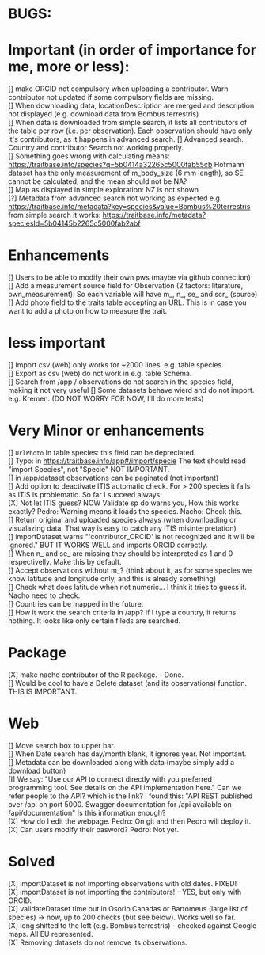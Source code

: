 # BUGS:

# Important (in order of importance for me, more or less):
[] make ORCID not compulsory when uploading a contributor. Warn contributor not updated if some compulsory fields are missing.  
[] When downloading data, locationDescription are merged and description not displayed (e.g. download data from Bombus terrestris)  
[] When data is downloaded from simple search, it lists all contributors of the table per row (i.e. per observation). Each observation should have only it's contributors, as it happens in advanced search.
[] Advanced search. Country and contributor Search not working properly.  
[] Something goes wrong with calculating means: https://traitbase.info/species?q=5b0414a32265c5000fab55cb Hofmann dataset has the only measurement of m_body_size (6 mm length), so SE cannot be calculated, and the mean should not be NA?  
[] Map as displayed in simple exploration: NZ is not shown  
[?] Metadata from advanced search not working as expected e.g. https://traitbase.info/metadata?key=species&value=Bombus%20terrestris 
from simple search it works: https://traitbase.info/metadata?speciesId=5b04145b2265c5000fab2abf  

# Enhancements  
[] Users to be able to modify their own pws (maybe via github connection)
[] Add a measurement source field for Observation (2 factors: literature, own_measurement). So each variable will have m_, n_, se_ and scr_ (source)
[] Add photo field to the traits table accepting an URL. This is in case you want to add a photo on how to measure the trait.

# less important  
[] Import csv (web) only works for ~2000 lines. e.g. table species.  
[] Export as csv (web) do not work in e.g. table Schema.  
[] Search from /app / observations do not search in the species field, making it not very useful
[] Some datasets behave wierd and do not import. e.g. Kremen. (DO NOT WORRY FOR NOW, I'll do more tests)  

# Very Minor or enhancements
[] `UrlPhoto` In table species: this field can be depreciated.  
[] Typo: in https://traitbase.info/app#/import/specie The text should read "import Species", not "Specie" NOT IMPORTANT.  
[] in /app/dataset observations can be paginated (not important)  
[] Add option to deactivate ITIS automatic check. For > 200 species it fails as ITIS is problematic. So far I succeed always!  
[X] Not let ITIS guess? NOW Validate sp do warns you, How this works exactly? Pedro: Warning means it loads the species. Nacho: Check this.  
[] Return original and uploaded species always (when downloading or visualazing data. That way is easy to catch any ITIS misinterpretation)  
[] importDataset warns "'contributor_ORCID' is not recognized and it will be ignored." BUT IT WORKS WELL and imports ORCID correctly.  
[] When n_ and se_ are missing they should be interpreted as 1 and 0 respectivelly. Make this by default.  
[] Accept observations without m_? (think about it, as for some species we know latitude and longitude only, and this is already something)  
[] Check what does latitude when not numeric... I think it tries to guess it. Nacho need to check.  
[] Countries can be mapped in the future.  
[] How it work the search criteria in /app? If I type a country, it returns nothing. It looks like only certain fileds are searched.  

# Package
[X] make nacho contributor of the R package. - Done.  
[] Would be cool to have a Delete dataset (and its observations) function. THIS IS IMPORTANT. 

# Web
[] Move search box to upper bar.   
[] When Date search has day/month blank, it ignores year. Not important.  
[] Metadata can be downloaded along with data (maybe simply add a download button)  
[I] We say: "Use our API to connect directly with you preferred programming tool. See details on the API implementation here." Can we refer people to the API? which is the link? I found this: "API REST published over /api on port 5000. Swagger documentation for /api available on /api/documentation" Is this information enough?  
[X] How do I edit the webpage. Pedro: On git and then Pedro will deploy it.  
[X] Can users modify their pasword? Pedro: Not yet.  


# Solved
[X] importDataset is not importing observations with old dates. FIXED!  
[X] importDataset is not importing the contributors!  - YES, but only with ORCID.  
[X] validateDataset time out in Osorio Canadas or Bartomeus (large list of species) -> now, up to 200 checks (but see below). Works well so far.  
[X] long shifted to the left (e.g. Bombus terrestris) - checked against Google maps. All EU represented.  
[X] Removing datasets do not remove its observations.  

